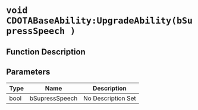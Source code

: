 # `void CDOTABaseAbility:UpgradeAbility(bSupressSpeech )`
## Function Description

## Parameters
Type|Name|Description
--|--|--
bool|bSupressSpeech|No Description Set
